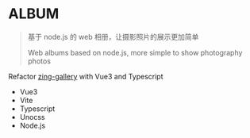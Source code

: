 # ALBUM

> 基于 node.js 的 web 相册，让摄影照片的展示更加简单
>
> Web albums based on node.js, more simple to show photography photos

Refactor [zing-gallery](https://github.com/litten/zing-gallery) with Vue3 and Typescript

- Vue3
- Vite
- Typescript
- Unocss
- Node.js
